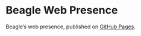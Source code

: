 # Beagle Web Presence

Beagle’s web presence, published on [GitHub Pages](https://m1cm1c.github.io/Beagle/branches/JavadocAndDummies).